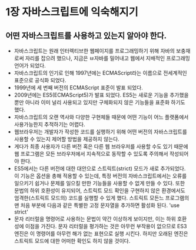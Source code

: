 # 1장 자바스크립트에 익숙해지기

## 어떤 자바스크립트를 사용하고 있는지 알아야 한다.

- 자바스크립트는 원래 인터렉티브한 웹페이지를 프로그래밍하기 위해 자바의 보충재로써 자리를 잡으려 했으나, 지금은 ㅂ자바를 밀어내고 웹에서 지배적인 프로그래밍 언어가 되었다.
- 자바스크립트의 인기로 인해 1997년에는 ECMAScript라는 이름으로 전세계적인 표준으로 공식화 되었다.
- 1999년에 세 번째 버전의 ECMAScript 표준이 발표 되었다.
- 2009년에는 ES5(ECMAScript5)가 발표 되었다. ES5는 새로운 기능을 추가했을 뿐만 아니라 이미 널리 사용되고 있지만 구체화되지 않은 기능들을 표준화 하기도 했다.
- 자바스크립트의 오랜 역사와 다양한 구현체들 때문에 어떤 기능이 어느 플랫폼에서 사용가능한지 추적하기는 어렵다.
- 웹브라우저는 개발자가 작성한 코드를 실행하기 위해 어떤 버전의 자바스크립트를 사용할 수 있는지 제어할 방법을 제공하지 않는다.
- 게다가 최종 사용자가 다른 버전 혹은 다른 웹 브라우저를 사용할 수도 있기 때문에 웹 프로그램은 모든 브라우저에서 지속적으로 동작할 수 있도록 주의해서 작성되어야 한다.
- ES5에서는 다른 버전에 대한 대안으로 스트릭트(strict) 모드가 새로 추가되었다. 이 기능은 옵션을 총해 적용할 수 있는데, 특정 버전의 자바스크립트에서는 오류를 일으키기 쉽거나 문제를 일으킬 만한 기능들을 사용할 수 없게 만들 수 있다. 또한 문법의 하위 호환성이 유지되어, 스트릭트 모드 확인을 구현하지 않은 환경에서도 엄격한(스트릭트 모드의) 코드를 실행할 수 있게 했다. 스트릭트 모든느 프로그램의 맨 처음 부분에 다음과 같은 특별한 고정 문자열을 추가하면 활성화 된다. 'use strict'
- 문자 리터럴을 명령어로 사용하는 문법이 약간 이상하게 보이지만, 이는 하위 호환성에 이점을 가진다. 문자 리터럴을 평가하는 것은 아무런 부작용이 없으므로 ES3 엔진은 이 명령어를 아무런 해가 없는 표현으로 실행 시킨다. 하지만 오래된 엔진은 스트릭트 모드에 대한 어떠한 확인도 하지 않을 것이다.
